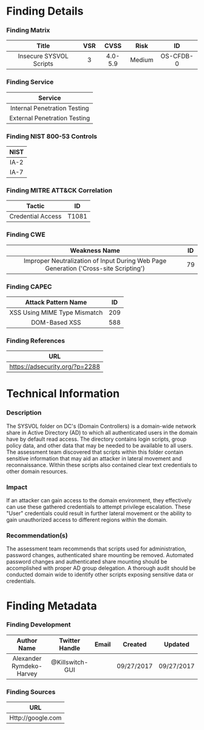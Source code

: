 # Finding Details 

### Finding Matrix
| Title  | VSR  |  CVSS  | Risk | ID |
|:-:|:-:|:-:|:-:|:-:|
| Insecure SYSVOL Scripts  |  3 |  4.0-5.9 | Medium  | OS-CFDB-0 |

### Finding Service
| Service  |
|:-:|
| Internal Penetration Testing  |
| External Penetration Testing  |

### Finding NIST 800-53 Controls
| NIST  |
|:-:|
| IA-2  |
|  IA-7 |

### Finding MITRE ATT&CK Correlation
| Tactic | ID |
|:-:|:-:|
| Credential Access | T1081 |

### Finding CWE
| Weakness Name | ID |
|:-:|:-:|
| Improper Neutralization of Input During Web Page Generation ('Cross-site Scripting') | 79 |

### Finding CAPEC
| Attack Pattern Name | ID |
|:-:|:-:|
| XSS Using MIME Type Mismatch | 209 |
| DOM-Based XSS | 588 |

### Finding References
| URL |
|:-:|
| https://adsecurity.org/?p=2288 |
 
# Technical Information

### Description 
The SYSVOL folder on DC's (Domain Controllers) is a domain-wide network share in Active Directory (AD) to which all authenticated users in the domain have by default read access. The directory contains login scripts, group policy data, and other data that may be needed to be available to all users. The assessment team discovered that scripts within this folder contain sensitive information that may aid an attacker in lateral movement and reconnaissance.  Within these scripts also contained clear text credentials to other domain resources.

### Impact
If an attacker can gain access to the domain environment, they effectively can use these gathered credentials to attempt privilege escalation. These "User" credentials could result in further lateral movement or the ability to gain unauthorized access to different regions within the domain.

### Recommendation(s)
The assessment team recommends that scripts used for administration, password changes, authenticated share mounting be removed. Automated password changes and authenticated share mounting should be accomplished with proper AD group delegation. A thorough audit should be conducted domain wide to identify other scripts exposing sensitive data or credentials.  

# Finding Metadata
### Finding Development
| Author Name | Twitter Handle | Email | Created | Updated |
|:-:|:-:|:-:|:-:|:-:|
| Alexander Rymdeko-Harvey | @Killswitch-GUI |  | 09/27/2017 | 09/27/2017 |

### Finding Sources
| URL | 
|:-:|
| Http://google.com |
